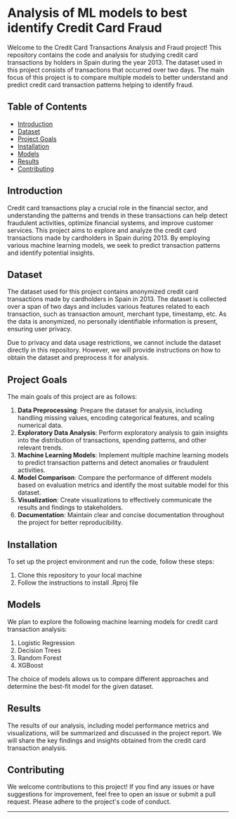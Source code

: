 # Analysis of ML models to best identify Credit Card Fraud 


Welcome to the Credit Card Transactions Analysis and Fraud project! This repository contains the code and analysis for studying credit card transactions by holders in Spain during the year 2013. The dataset used in this project consists of transactions that occurred over two days. The main focus of this project is to compare multiple models to better understand and predict credit card transaction patterns helping to identify fraud.

## Table of Contents
- [Introduction](#introduction)
- [Dataset](#dataset)
- [Project Goals](#project-goals)
- [Installation](#installation)
- [Models](#models)
- [Results](#results)
- [Contributing](#contributing)

## Introduction

Credit card transactions play a crucial role in the financial sector, and understanding the patterns and trends in these transactions can help detect fraudulent activities, optimize financial systems, and improve customer services. This project aims to explore and analyze the credit card transactions made by cardholders in Spain during 2013. By employing various machine learning models, we seek to predict transaction patterns and identify potential insights.

## Dataset

The dataset used for this project contains anonymized credit card transactions made by cardholders in Spain in 2013. The dataset is collected over a span of two days and includes various features related to each transaction, such as transaction amount, merchant type, timestamp, etc. As the data is anonymized, no personally identifiable information is present, ensuring user privacy.

Due to privacy and data usage restrictions, we cannot include the dataset directly in this repository. However, we will provide instructions on how to obtain the dataset and preprocess it for analysis.

## Project Goals

The main goals of this project are as follows:
1. **Data Preprocessing**: Prepare the dataset for analysis, including handling missing values, encoding categorical features, and scaling numerical data.
2. **Exploratory Data Analysis**: Perform exploratory analysis to gain insights into the distribution of transactions, spending patterns, and other relevant trends.
3. **Machine Learning Models**: Implement multiple machine learning models to predict transaction patterns and detect anomalies or fraudulent activities.
4. **Model Comparison**: Compare the performance of different models based on evaluation metrics and identify the most suitable model for this dataset.
5. **Visualization**: Create visualizations to effectively communicate the results and findings to stakeholders.
6. **Documentation**: Maintain clear and concise documentation throughout the project for better reproducibility.

## Installation

To set up the project environment and run the code, follow these steps:

1. Clone this repository to your local machine 
2. Follow the instructions to install .Rproj file

## Models

We plan to explore the following machine learning models for credit card transaction analysis:

1. Logistic Regression
2. Decision Trees
3. Random Forest
5. XGBoost

The choice of models allows us to compare different approaches and determine the best-fit model for the given dataset.

## Results

The results of our analysis, including model performance metrics and visualizations, will be summarized and discussed in the project report. We will share the key findings and insights obtained from the credit card transaction analysis.

## Contributing

We welcome contributions to this project! If you find any issues or have suggestions for improvement, feel free to open an issue or submit a pull request. Please adhere to the project's code of conduct.

---
